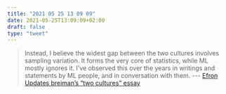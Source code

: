 ```yaml
---
title: "2021 05 25 13 09 09"
date: 2021-05-25T13:09:09+02:00
draft: false
type: "tweet"
---
```

> Instead, I believe the widest gap between the two cultures involves sampling variation. It forms the very core of statistics, while ML mostly ignores it. I’ve observed this over the years in writings and statements by ML people, and in conversation with them. --- [Efron Updates breiman’s “two cultures” essay](https://matloff.wordpress.com/2020/07/26/efron-updates-breimans-two-cultures-essay/)
